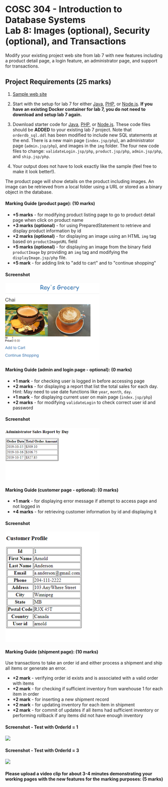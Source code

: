 # COSC 304 - Introduction to Database Systems<br>Lab 8: Images (optional), Security (optional), and Transactions

Modify your existing project web site from lab 7 with new features including a product detail page, a login feature, an administrator page, and support for transactions.

## Project Requirements (25 marks)

1. [Sample web site](http://cosc304.ok.ubc.ca/rlawrenc/tomcat/lab8/index.jsp)

2. Start with the setup for lab 7 for either [Java](https://github.com/rlawrenc/cosc_304/blob/master/labs/lab7/java/assign/setup), [PHP](https://github.com/rlawrenc/cosc_304/blob/master/labs/lab7/php/assign/setup), or [Node.js](https://github.com/rlawrenc/cosc_304/blob/master/labs/lab7/nodejs/assign/setup). **If you have an existing Docker container for lab 7, you do not need to download and setup lab 7 again.**

3. Download starter code for [Java](304_lab8_java.zip), [PHP](304_lab8_php.zip), or [Node.js](304_lab8_node_starter.zip). These code files should be **ADDED** to your existing lab 7 project. Note that `orderdb_sql.ddl` has been modified to include new SQL statements at the end. There is a new main page (`index.jsp/php`), an administrator page (`admin.jsp/php`), and images in the `img` folder. The four new code files to change: `validateLogin.jsp/php`, `product.jsp/php`, `admin.jsp/php`, and `ship.jsp/php`.

4. Your output does not have to look exactly like the sample (feel free to make it look better!).

The product page will show details on the product including images. An image can be retrieved from a local folder using a URL or stored as a binary object in the database.

#### Marking Guide (product page): (10 marks)

- **+5 marks** - for modifying product listing page to go to product detail page when click on product name
- **+3 marks (optional)** - for using PreparedStatement to retrieve and display product information by id
- **+2 marks (optional)** - for displaying an image using an HTML `img` tag based on `productImageURL` field
- **+5 marks (optional)** - for displaying an image from the binary field `productImage` by providing an `img` tag and modifying the `displayImage.jsp/php` file.
- **+5 mark** - for adding link to "add to cart" and to "continue shopping"

#### Screenshot

<img src="img/productPage.png" width="300">

#### Marking Guide (admin and login page - optional): (0 marks)

- **+1 mark** - for checking user is logged in before accessing page
- **+2 marks** - for displaying a report that list the total sales for each day. Hint: May need to use date functions like `year`, `month`, `day`.
- **+1 mark** - for displaying current user on main page (`index.jsp/php`)
- **+2 marks** - for modifying `validateLogin` to check correct user id and password

#### Screenshot

<img src="img/adminPage.png" width="300">

#### Marking Guide (customer page - optional): (0 marks)

- **+1 mark** - for displaying error message if attempt to access page and not logged in
- **+4 marks** - for retrieving customer information by id and displaying it

#### Screenshot

<img src="img/customerPage.png" width="300">

#### Marking Guide (shipment page): (10 marks)

Use transactions to take an order id and either process a shipment and ship all items or generate an error.

- **+2 mark** - verifying order id exists and is associated with a valid order with items
- **+2 mark** - for checking if sufficient inventory from warehouse 1 for each item in order
- **+2 mark** - for inserting a new shipment record
- **+2 mark** - for updating inventory for each item in shipment
- **+2 mark** - for commit of updates if all items had sufficient inventory or performing rollback if any items did not have enough inventory

#### Screenshot - Test with OrderId = 1

<img src="img/shipOrder1.png" width="300">

#### Screenshot - Test with OrderId = 3

<img src="img/shipOrder3.png" width="300">

#### Please upload a video clip for about 3-4 minutes demonstrating your working pages with the new features for the marking purposes: (5 marks)
